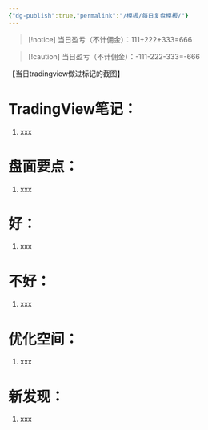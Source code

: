 ```yaml
---
{"dg-publish":true,"permalink":"/模板/每日复盘模板/"}
---
```


>[!notice] 当日盈亏（不计佣金）：111+222+333=666



>[!caution] 当日盈亏（不计佣金）：-111-222-333=-666





【当日tradingview做过标记的截图】
# TradingView笔记：
1. xxx
# 盘面要点：
1. xxx
# 好：
1. xxx
# 不好：
1. xxx
# 优化空间：
1. xxx
# 新发现：
1. xxx